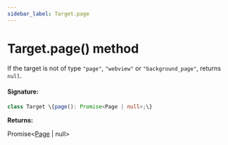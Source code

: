 ```yaml
---
sidebar_label: Target.page
---
```


# Target.page() method

If the target is not of type `"page"`, `"webview"` or `"background_page"`, returns `null`.

#### Signature:

```typescript
class Target \{page(): Promise<Page | null>;\}
```

**Returns:**

Promise&lt;[Page](./puppeteer.page.md) \| null&gt;
